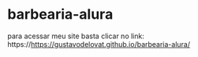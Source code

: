 # barbearia-alura

para acessar meu site basta clicar no link: https://https://gustavodelovat.github.io/barbearia-alura/
